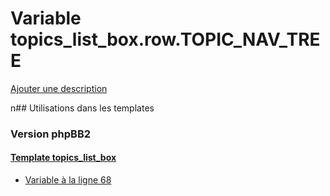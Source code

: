 # Variable topics_list_box.row.TOPIC_NAV_TREE
[Ajouter une description](https://fa-tvars.appspot.com/topics_list_box.row.TOPIC_NAV_TREE)

n## Utilisations dans les templates

### Version phpBB2

#### [Template topics_list_box](subsilver/topics_list_box.md)
* [Variable à la ligne 68](../subsilver/topics_list_box.tpl#L68)